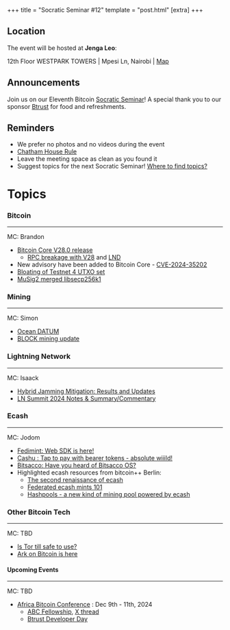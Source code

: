 +++
title = "Socratic Seminar #12"
template = "post.html"
[extra]
+++

## Location

The event will be hosted at **Jenga Leo**:

12th Floor WESTPARK TOWERS | Mpesi Ln, Nairobi | [Map](https://maps.app.goo.gl/jA86RuyuBKcE4eA47)

## Announcements

Join us on our Eleventh Bitcoin [Socratic Seminar](/about)! A special thank you to our
sponsor [Btrust](http://btrust.tech/) for food and refreshments.

## Reminders

- We prefer no photos and no videos during the event
- [Chatham House Rule](https://www.chathamhouse.org/about-us/chatham-house-rule)
- Leave the meeting space as clean as you found it
- Suggest topics for the next Socratic Seminar! [Where to find topics?](/about/find-topics)

# Topics

### Bitcoin

---

MC: Brandon

- [Bitcoin Core V28.0 release](https://bitcoincore.org/en/releases/28.0/)
  - [RPC breakage with V28](https://github.com/bitcoin/bitcoin/issues/31039) and [LND](https://x.com/roasbeef/status/1842956355516223824)
- New advisory have been added to Bitcoin Core - [CVE-2024-35202](https://bitcoincore.org/en/2024/10/08/disclose-blocktxn-crash/)
- [Bloating of Testnet 4 UTXO set](https://x.com/murchandamus/status/1848408001373180193)
- [MuSig2 merged libsecp256k1](https://github.com/bitcoin-core/secp256k1/blob/master/examples/musig.c)

### Mining

---

MC: Simon

- [Ocean DATUM](https://ocean.xyz/docs/datum)
- [BLOCK mining update](https://www.mining.build/blog/mdk-beta-update/)

### Lightning Network

---

MC: Isaack

- [Hybrid Jamming Mitigation: Results and Updates](https://delvingbitcoin.org/t/hybrid-jamming-mitigation-results-and-updates/1147)
- [LN Summit 2024 Notes & Summary/Commentary](https://delvingbitcoin.org/t/ln-summit-2024-notes-summary-commentary/1198)

### Ecash

---

MC: Jodom

- [Fedimint: Web SDK is here!](https://web.fedimint.org)
- [Cashu   : Tap to pay with bearer tokens - absolute wiiild!](https://x.com/callebtc/status/1848256284727841179)
- [Bitsacco: Have you heard of Bitsacco OS?](https://github.com/bitsacco/os)
- Highlighted ecash resources from bitcoin++ Berlin:
  - [The second renaissance of ecash](https://www.youtube.com/live/lovyq77OeVM?si=YMzpBUrHEC40gfoE)
  - [Federated ecash mints 101](https://www.youtube.com/live/Bp-HTGqboBU?si=FDEPbqhAzzHwblpJ)
  - [Hashpools - a new kind of mining pool powered by ecash](https://www.youtube.com/live/uCyRffPdsaU?si=uQMOkTNpxeyVQ39J)

### Other Bitcoin Tech

---

MC: TBD

- [Is Tor till safe to use?](https://blog.torproject.org/tor-is-still-safe/) 
- [Ark on Bitcoin is here](https://blog.second.tech/ark-on-bitcoin-is-here/)

#### Upcoming Events

---

MC: TBD

- [Africa Bitcoin Conference](https://afrobitcoin.org) : Dec 9th - 11th, 2024
  - [ABC Fellowship](https://afrobitcoin.org/afro-bitcoin-fellowship/), [X thread](https://x.com/AfroBitcoinOrg/status/1816223783574741450)
  - [Btrust Developer Day](https://x.com/btrustteam/status/1837177909389197547)
